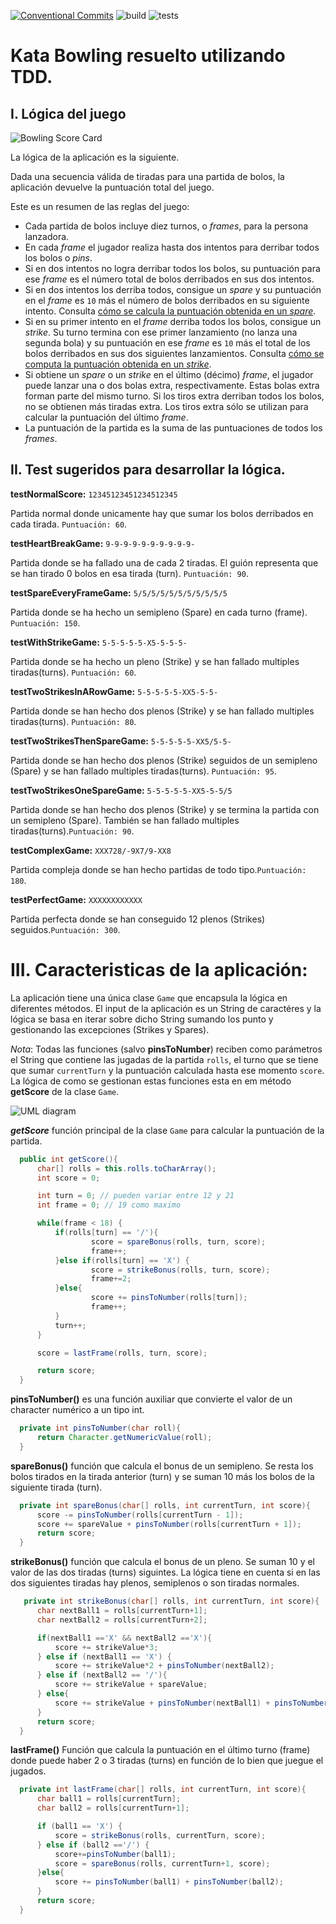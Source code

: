[![Conventional Commits](https://img.shields.io/badge/Conventional%20Commits-1.0.0-%23FE5196?logo=conventionalcommits&logoColor=white)](https://conventionalcommits.org)
![build](https://github.com/BreisOne/bowling-refactoring-kata/actions/workflows/build.yml/badge.svg)
![tests](https://github.com/BreisOne/bowling-refactoring-kata/actions/workflows/test.yml/badge.svg)

# Kata Bowling resuelto utilizando TDD.

## I. Lógica del juego

![Bowling Score Card](./doc/scoreCard.png)

La lógica de la aplicación es la siguiente.

Dada una secuencia válida de tiradas para una partida de bolos, la aplicación devuelve la puntuación total del juego. 

Este es un resumen de las reglas del juego:

- Cada partida de bolos incluye diez turnos, o _frames_, para la persona lanzadora.
- En cada _frame_ el jugador realiza hasta dos intentos para derribar todos los bolos o _pins_.
- Si en dos intentos no logra derribar todos los bolos, su puntuación para ese _frame_ es el número total de bolos derribados en sus dos intentos.
- Si en dos intentos los derriba todos, consigue un _spare_ y su puntuación en el _frame_ es `10` más el número de bolos derribados en su siguiente intento. Consulta [cómo se calcula la puntuación obtenida en un _spare_](https://es.wikipedia.org/wiki/Spare).
- Si en su primer intento en el _frame_ derriba todos los bolos, consigue un _strike_. Su turno termina con ese primer lanzamiento (no lanza una segunda bola) y su puntuación en ese _frame_ es `10` más el total de los bolos derribados en sus dos siguientes lanzamientos. Consulta [cómo se computa la puntuación obtenida en un _strike_](https://es.wikipedia.org/wiki/Strike_(bowling)).
- Si obtiene un _spare_ o un _strike_ en el último (décimo) _frame_, el jugador puede lanzar una o dos bolas extra, respectivamente. Estas bolas extra forman parte del mismo turno. Si los tiros extra derriban todos los bolos, no se obtienen más tiradas extra. Los tiros extra sólo se utilizan para calcular la puntuación del último _frame_.
- La puntuación de la partida es la suma de las puntuaciones de todos los _frames_.

## II. Test sugeridos para desarrollar la lógica.

  **testNormalScore:**
  `12345123451234512345`

  Partida normal donde unicamente hay que sumar los bolos derribados en cada tirada. `Puntuación: 60`.

  **testHeartBreakGame:**
  `9-9-9-9-9-9-9-9-9-9-`
  
  Partida donde se ha fallado una de cada 2 tiradas. El guión representa que se han tirado 0 bolos en esa tirada (turn). `Puntuación: 90`.

  **testSpareEveryFrameGame:**
  `5/5/5/5/5/5/5/5/5/5/5`

  Partida donde se ha hecho un semipleno (Spare) en cada turno (frame). `Puntuación: 150`.
  
  **testWithStrikeGame:**
  `5-5-5-5-5-X5-5-5-5-`
  
  Partida donde se ha hecho un pleno (Strike) y se han fallado multiples tiradas(turns). `Puntuación: 60`.

  **testTwoStrikesInARowGame:**
  `5-5-5-5-5-XX5-5-5-`

  Partida donde se han hecho dos plenos (Strike) y se han fallado multiples tiradas(turns). `Puntuación: 80`.

  **testTwoStrikesThenSpareGame:**
  `5-5-5-5-5-XX5/5-5-`

  Partida donde se han hecho dos plenos (Strike) seguidos de un semipleno (Spare) y se han fallado multiples tiradas(turns). 
  `Puntuación: 95`.

  **testTwoStrikesOneSpareGame:**
  `5-5-5-5-5-XX5-5-5/5`
  
  Partida donde se han hecho dos plenos (Strike) y se termina la partida con un semipleno (Spare). También se han fallado multiples tiradas(turns).`Puntuación: 90`.
 
  **testComplexGame:**
  `XXX728/-9X7/9-XX8`

  Partida compleja donde se han hecho partidas de todo tipo.`Puntuación: 180`.
  
  **testPerfectGame:**
  `XXXXXXXXXXXX`

  Partida perfecta donde se han conseguido 12 plenos (Strikes) seguidos.`Puntuación: 300`.

  # III. Caracteristicas de la aplicación:

  La aplicación tiene una única clase `Game` que encapsula la lógica en diferentes métodos. El input de la aplicación es un String de caractéres y la lógica se basa en iterar sobre dicho String sumando los punto y gestionando las excepciones (Strikes y Spares).

  *Nota*: Todas las funciones (salvo **pinsToNumber**) reciben como parámetros el String que contiene las jugadas de la partida `rolls`, el turno que se tiene que sumar `currentTurn` y la puntuación calculada hasta ese momento `score`. La lógica de como se gestionan estas funciones esta en em método **getScore** de la clase `Game`.

  ![UML diagram](./src/UML_Diagram.svg)

  ***getScore*** función principal de la clase `Game` para calcular la puntuación de la partida.
  ```java
    public int getScore(){
        char[] rolls = this.rolls.toCharArray();
        int score = 0;

        int turn = 0; // pueden variar entre 12 y 21
        int frame = 0; // 19 como maximo

        while(frame < 18) {
            if(rolls[turn] == '/'){
                    score = spareBonus(rolls, turn, score);
                    frame++;
            }else if(rolls[turn] == 'X') {
                    score = strikeBonus(rolls, turn, score);
                    frame+=2;
            }else{
                    score += pinsToNumber(rolls[turn]);
                    frame++;
            }
            turn++;
        }

        score = lastFrame(rolls, turn, score);

        return score;
    }
  ```
  **pinsToNumber()** es una función auxiliar que convierte el valor de un character numérico a un tipo int.
  ```java
    private int pinsToNumber(char roll){
        return Character.getNumericValue(roll);
    }
  ```
  **spareBonus()** función que calcula el bonus de un semipleno. Se resta los bolos tirados en la tirada anterior (turn) y se suman 10 más los bolos de la siguiente tirada (turn).
  ```java
    private int spareBonus(char[] rolls, int currentTurn, int score){
        score -= pinsToNumber(rolls[currentTurn - 1]);
        score += spareValue + pinsToNumber(rolls[currentTurn + 1]);
        return score;
    }
  ```
  **strikeBonus()** función que calcula el bonus de un pleno. Se suman 10 y el valor de las dos tiradas (turns) siguintes. La lógica tiene en cuenta si en las dos siguientes tiradas hay plenos, semiplenos o son tiradas normales.
  ```java
     private int strikeBonus(char[] rolls, int currentTurn, int score){
        char nextBall1 = rolls[currentTurn+1];
        char nextBall2 = rolls[currentTurn+2];

        if(nextBall1 =='X' && nextBall2 =='X'){
            score += strikeValue*3;
        } else if (nextBall1 == 'X') {
            score += strikeValue*2 + pinsToNumber(nextBall2);
        } else if (nextBall2 == '/'){
            score += strikeValue + spareValue;
        } else{
            score += strikeValue + pinsToNumber(nextBall1) + pinsToNumber(nextBall2);
        }
        return score;
    }

  ```
  **lastFrame()** Función que calcula la puntuación en el último turno (frame) donde puede haber 2 o 3 tiradas (turns) en función de lo bien que juegue el jugados.
  ```java
    private int lastFrame(char[] rolls, int currentTurn, int score){
        char ball1 = rolls[currentTurn];
        char ball2 = rolls[currentTurn+1];

        if (ball1 == 'X') {
            score = strikeBonus(rolls, currentTurn, score);
        } else if (ball2 =='/') {
            score+=pinsToNumber(ball1);
            score = spareBonus(rolls, currentTurn+1, score);
        }else{
            score += pinsToNumber(ball1) + pinsToNumber(ball2);
        }
        return score;
    }
  ```

